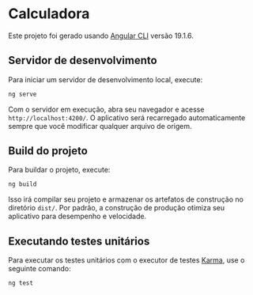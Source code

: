 # Calculadora

 
Este projeto foi gerado usando [Angular CLI](https://github.com/angular/angular-cli) versão 19.1.6.
## Servidor de desenvolvimento

Para iniciar um servidor de desenvolvimento local, execute:

```bash
ng serve
```

Com o servidor em execução, abra seu navegador e acesse `http://localhost:4200/`. O aplicativo será recarregado automaticamente sempre que você modificar qualquer arquivo de origem.

## Build do projeto

Para buildar o projeto, execute:

```bash
ng build
```

Isso irá compilar seu projeto e armazenar os artefatos de construção no diretório `dist/`. Por padrão, a construção de produção otimiza seu aplicativo para desempenho e velocidade.

##  Executando testes unitários

Para executar os testes unitários com o executor de testes [Karma](https://karma-runner.github.io), use o seguinte comando:

```bash
ng test
```
